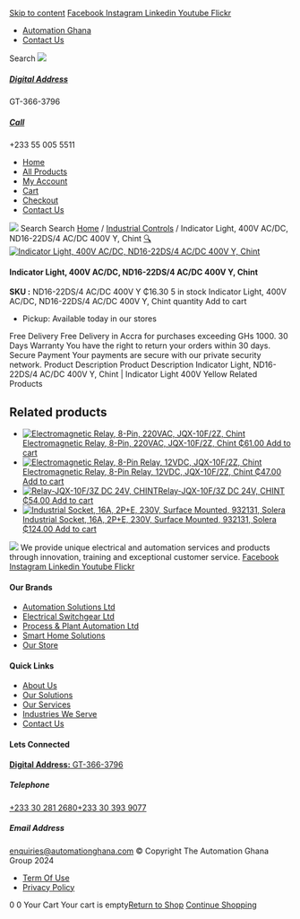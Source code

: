 [Skip to content](https://store.automationghana.com/product/indicator-light-nd16-22ds-4-ac-dc-400v-y-chint/#content)
[ Facebook ](https://www.facebook.com/automationgh/) [ Instagram ](https://www.instagram.com/automationgh/) [ Linkedin ](https://www.linkedin.com/company/the-automation-ghana-limited/) [ Youtube ](https://www.youtube.com/channel/UCurrRDUSm5oIW39VXjn1u0w) [ Flickr ](https://www.flickr.com/photos/181794037@N07/)
  * [ Automation Ghana ](https://automationghana.com)
  * [ Contact Us ](https://store.automationghana.com/contact/)


Search
[ ![](https://store.automationghana.com/wp-content/uploads/2024/04/Website-TAGG-Logo-BLUE.png) ](https://store.automationghana.com/)
[ ](https://maps.app.goo.gl/m4xeaagWCNbLk4jM6)
#####  [ Digital Address ](https://maps.app.goo.gl/m4xeaagWCNbLk4jM6)
GT-366-3796 
[ ](tel:+233550055511)
#####  [ Call ](tel:+233550055511)
+233 55 005 5511 
  * [Home](https://store.automationghana.com/)
  * [All Products](https://store.automationghana.com/shop/)
  * [My Account](https://store.automationghana.com/my-account/)
  * [Cart](https://store.automationghana.com/cart/)
  * [Checkout](https://store.automationghana.com/checkout/)
  * [Contact Us](https://store.automationghana.com/contact/)


[![](https://store.automationghana.com/wp-content/uploads/2024/04/AutomationGhana_logo_white.png)](https://store.automationghana.com)
Search
Search
[Home](https://store.automationghana.com) / [Industrial Controls](https://store.automationghana.com/product-category/industrial-controls/) / Indicator Light, 400V AC/DC, ND16-22DS/4 AC/DC 400V Y, Chint
[🔍](https://store.automationghana.com/product/indicator-light-nd16-22ds-4-ac-dc-400v-y-chint/)
[![Indicator Light, 400V AC/DC, ND16-22DS/4 AC/DC 400V Y, Chint](https://store.automationghana.com/wp-content/uploads/2020/04/ND16-22DS_4-AC_DC-230V-Y.jpg)](https://store.automationghana.com/wp-content/uploads/2020/04/ND16-22DS_4-AC_DC-230V-Y.jpg)
####  Indicator Light, 400V AC/DC, ND16-22DS/4 AC/DC 400V Y, Chint 
**SKU :** ND16-22DS/4 AC/DC 400V Y 
₵16.30
5 in stock
Indicator Light, 400V AC/DC, ND16-22DS/4 AC/DC 400V Y, Chint quantity
Add to cart
  * Pickup: Available today in our stores


Free Delivery 
Free Delivery in Accra for purchases exceeding GHs 1000. 
30 Days Warranty 
You have the right to return your orders within 30 days. 
Secure Payment 
Your payments are secure with our private security network. 
Product Description
Product Description
Indicator Light, ND16-22DS/4 AC/DC 400V Y, Chint | Indicator Light 400V Yellow
Related Products 
## Related products
  * [![Electromagnetic Relay, 8-Pin, 220VAC, JQX-10F/2Z, Chint](https://store.automationghana.com/wp-content/uploads/2020/04/11-Pin-Relay-JQX-10F_3Z-220VAC-Chint-2-300x300.jpg)Electromagnetic Relay, 8-Pin, 220VAC, JQX-10F/2Z, Chint ₵61.00 ](https://store.automationghana.com/product/8-pin-relay-jqx-10f-2z-220vac-chint/)
[Add to cart](https://store.automationghana.com/product/indicator-light-nd16-22ds-4-ac-dc-400v-y-chint/?add-to-cart=1603)
  * [![Electromagnetic Relay, 8-Pin Relay, 12VDC, JQX-10F/2Z, Chint](https://store.automationghana.com/wp-content/uploads/2020/04/11-Pin-Relay-JQX-10F_3Z-220VAC-Chint-2-300x300.jpg)Electromagnetic Relay, 8-Pin Relay, 12VDC, JQX-10F/2Z, Chint ₵47.00 ](https://store.automationghana.com/product/8-pin-relay-jqx-10f-2z-12vdc-chint/)
[Add to cart](https://store.automationghana.com/product/indicator-light-nd16-22ds-4-ac-dc-400v-y-chint/?add-to-cart=1602)
  * [![Relay-JQX-10F/3Z DC 24V, CHINT](https://store.automationghana.com/wp-content/uploads/2020/04/11-Pin-Relay-JQX-10F_3Z-220VAC-Chint-2-300x300.jpg)Relay-JQX-10F/3Z DC 24V, CHINT ₵54.00 ](https://store.automationghana.com/product/relay-jqx-10f-3z-dc-24v-chint/)
[Add to cart](https://store.automationghana.com/product/indicator-light-nd16-22ds-4-ac-dc-400v-y-chint/?add-to-cart=1593)
  * [![Industrial Socket, 16A, 2P+E, 230V, Surface Mounted, 932131, Solera](https://store.automationghana.com/wp-content/uploads/2020/02/SOLERA-21-300x300.jpg)Industrial Socket, 16A, 2P+E, 230V, Surface Mounted, 932131, Solera ₵124.00 ](https://store.automationghana.com/product/socket-932131-solera/)
[Add to cart](https://store.automationghana.com/product/indicator-light-nd16-22ds-4-ac-dc-400v-y-chint/?add-to-cart=1534)


![](https://store.automationghana.com/wp-content/uploads/2024/04/AutomationGhana_logo_white.png)
We provide unique electrical and automation services and products through innovation, training and exceptional customer service.
[ Facebook ](https://www.facebook.com/automationgh/) [ Instagram ](https://www.instagram.com/automationgh/) [ Linkedin ](https://www.linkedin.com/company/the-automation-ghana-limited/) [ Youtube ](https://www.youtube.com/channel/UCurrRDUSm5oIW39VXjn1u0w) [ Flickr ](https://www.flickr.com/photos/181794037@N07/)
#### Our Brands
  * [ Automation Solutions Ltd ](https://store.automationghana.com/product/indicator-light-nd16-22ds-4-ac-dc-400v-y-chint/)
  * [ Electrical Switchgear Ltd ](https://store.automationghana.com/product/indicator-light-nd16-22ds-4-ac-dc-400v-y-chint/)
  * [ Process & Plant Automation Ltd ](https://store.automationghana.com/product/indicator-light-nd16-22ds-4-ac-dc-400v-y-chint/)
  * [ Smart Home Solutions ](https://store.automationghana.com/product/indicator-light-nd16-22ds-4-ac-dc-400v-y-chint/)
  * [ Our Store ](https://store.automationghana.com/product/indicator-light-nd16-22ds-4-ac-dc-400v-y-chint/)


#### Quick Links
  * [ About Us ](https://store.automationghana.com/product/indicator-light-nd16-22ds-4-ac-dc-400v-y-chint/)
  * [ Our Solutions ](https://store.automationghana.com/product/indicator-light-nd16-22ds-4-ac-dc-400v-y-chint/)
  * [ Our Services ](https://store.automationghana.com/product/indicator-light-nd16-22ds-4-ac-dc-400v-y-chint/)
  * [ Industries We Serve ](https://store.automationghana.com/product/indicator-light-nd16-22ds-4-ac-dc-400v-y-chint/)
  * [ Contact Us ](https://store.automationghana.com/product/indicator-light-nd16-22ds-4-ac-dc-400v-y-chint/)


#### Lets Connected
[**Digital Address:** GT-366-3796](https://maps.app.goo.gl/m4xeaagWCNbLk4jM6)
#####  Telephone 
[ +233 30 281 2680](tel:+233302812680)[+233 30 393 9077](https://store.automationghana.com/product/indicator-light-nd16-22ds-4-ac-dc-400v-y-chint/+233303939077)
#####  Email Address 
enquiries@automationghana.com 
© Copyright The Automation Ghana Group 2024
  * [ Term Of Use ](https://store.automationghana.com/product/indicator-light-nd16-22ds-4-ac-dc-400v-y-chint/)
  * [ Privacy Policy ](https://store.automationghana.com/product/indicator-light-nd16-22ds-4-ac-dc-400v-y-chint/)


0
0
Your Cart
Your cart is empty[Return to Shop](https://store.automationghana.com/shop/)
[Continue Shopping](https://store.automationghana.com/product/indicator-light-nd16-22ds-4-ac-dc-400v-y-chint/)
